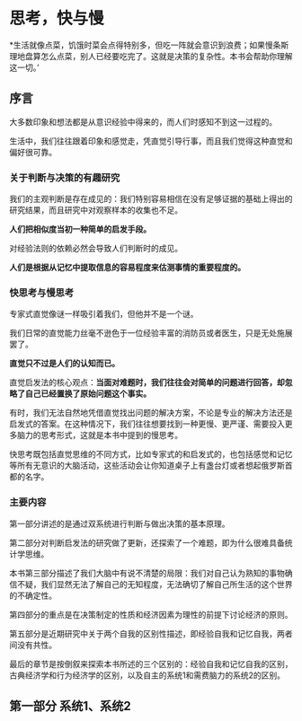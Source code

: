 # 思考，快与慢

*生活就像点菜，饥饿时菜会点得特别多，但吃一阵就会意识到浪费；如果慢条斯理地盘算怎么点菜，别人已经要吃完了。这就是决策的复杂性。本书会帮助你理解这一切。’

## 序言

大多数印象和想法都是从意识经验中得来的，而人们时感知不到这一过程的。

生活中，我们往往跟着印象和感觉走，凭直觉引导行事，而且我们觉得这种直觉和偏好很可靠。

### 关于判断与决策的有趣研究

我们的主观判断是存在成见的：我们特别容易相信在没有足够证据的基础上得出的研究结果，而且研究中对观察样本的收集也不足。

**人们把相似度当初一种简单的启发手段。**

对经验法则的依赖必然会导致人们判断时的成见。

**人们是根据从记忆中提取信息的容易程度来估测事情的重要程度的。**

### 快思考与慢思考

专家式直觉像谜一样吸引着我们，但他并不是一个谜。

我们日常的直觉能力丝毫不逊色于一位经验丰富的消防员或者医生，只是无处施展罢了。

**直觉只不过是人们的认知而已。**

直觉启发法的核心观点：**当面对难题时，我们往往会对简单的问题进行回答，却忽略了自己已经置换了原始问题这个事实。**

有时，我们无法自然地凭借直觉找出问题的解决方案，不论是专业的解决方法还是启发式的答案。在这种情况下，我们往往想要找到一种更慢、更严谨、需要投入更多脑力的思考形式，这就是本书中提到的慢思考。

快思考既包括直觉思维的不同方式，比如专家式的和启发式的，也包括感觉和记忆等所有无意识的大脑活动，这些活动会让你知道桌子上有盏台灯或者想起俄罗斯首都的名字。

### 主要内容

第一部分讲述的是通过双系统进行判断与做出决策的基本原理。

第二部分对判断启发法的研究做了更新，还探索了一个难题，即为什么很难具备统计学思维。

本书第三部分描述了我们大脑中有说不清楚的局限：我们对自己认为熟知的事物确信不疑，我们显然无法了解自己的无知程度，无法确切了解自己所生活的这个世界的不确定性。

第四部分的重点是在决策制定的性质和经济因素为理性的前提下讨论经济的原则。

第五部分是近期研究中关于两个自我的区别性描述，即经验自我和记忆自我，两者间没有共性。

最后的章节是按倒叙来探索本书所述的三个区别的：经验自我和记忆自我的区别，古典经济学和行为经济学的区别，以及自主的系统1和需费脑力的系统2的区别。

## 第一部分 系统1、系统2

